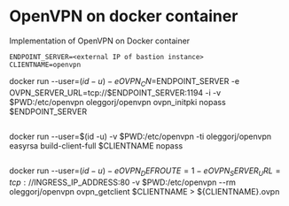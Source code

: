 # OpenVPN on docker container

Implementation of OpenVPN on Docker container

```
ENDPOINT_SERVER=<external IP of bastion instance>
CLIENTNAME=openvpn

```
docker run --user=$(id -u) -e OVPN_CN=$ENDPOINT_SERVER  -e OVPN_SERVER_URL=tcp://$ENDPOINT_SERVER:1194 -i -v $PWD:/etc/openvpn oleggorj/openvpn ovpn_initpki nopass $ENDPOINT_SERVER
```

```
docker run --user=$(id -u) -v $PWD:/etc/openvpn -ti oleggorj/openvpn easyrsa build-client-full $CLIENTNAME nopass
```

```
docker run --user=$(id -u) -e OVPN_DEFROUTE=1 -e OVPN_SERVER_URL=tcp://$INGRESS_IP_ADDRESS:80 -v $PWD:/etc/openvpn --rm oleggorj/openvpn ovpn_getclient $CLIENTNAME > ${CLIENTNAME}.ovpn
```
